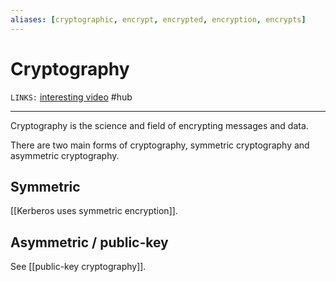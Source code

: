 ```yaml
---
aliases: [cryptographic, encrypt, encrypted, encryption, encrypts]
---
```

# Cryptography
`LINKS:` [interesting video](https://www.youtube.com/watch?v=rLiEA06Bcic)
#hub  

---
Cryptography is the science and field of encrypting messages and data. 

There are two main forms of cryptography, symmetric cryptography and asymmetric cryptography.

## Symmetric 
[[Kerberos uses symmetric encryption]]. 

## Asymmetric / public-key
See [[public-key cryptography]]. 